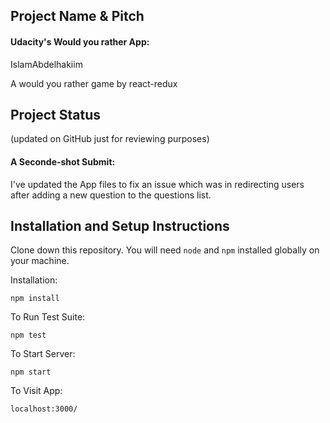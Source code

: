 ## Project Name & Pitch

#### Udacity's Would you rather App:

IslamAbdelhakiim

A would you rather game by react-redux

## Project Status

(updated on GitHub just for reviewing purposes)

#### A Seconde-shot Submit:

I've updated the App files to fix an issue which was in redirecting users after adding a new question to the questions list.

## Installation and Setup Instructions

Clone down this repository. You will need `node` and `npm` installed globally on your machine.

Installation:

`npm install`

To Run Test Suite:

`npm test`

To Start Server:

`npm start`

To Visit App:

`localhost:3000/`

